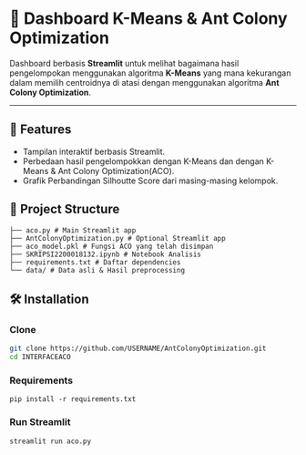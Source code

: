 # 🐜 Dashboard K-Means & Ant Colony Optimization

Dashboard berbasis **Streamlit** untuk melihat bagaimana hasil pengelompokan menggunakan algoritma **K-Means** yang mana kekurangan dalam memilih centroidnya di atasi dengan 
menggunakan algoritma **Ant Colony Optimization**.

---

## 🚀 Features
- Tampilan interaktif berbasis Streamlit.
- Perbedaan hasil pengelompokkan dengan K-Means dan dengan K-Means & Ant Colony Optimization(ACO).
- Grafik Perbandingan Silhoutte Score dari masing-masing kelompok.


## 📂 Project Structure
```
├── aco.py # Main Streamlit app
├── AntColonyOptimization.py # Optional Streamlit app
├── aco_model.pkl # Fungsi ACO yang telah disimpan
├── SKRIPSI2200018132.ipynb # Notebook Analisis
├── requirements.txt # Daftar dependencies
└── data/ # Data asli & Hasil preprocessing
```

## 🛠 Installation
### Clone
   ```bash
   git clone https://github.com/USERNAME/AntColonyOptimization.git
   cd INTERFACEACO
```
### Requirements

```
pip install -r requirements.txt 
```

### Run Streamlit
```
streamlit run aco.py
```
